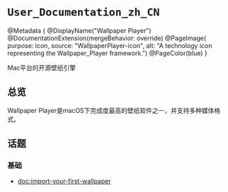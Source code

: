 # ``User_Documentation_zh_CN``

@Metadata {
    @DisplayName("Wallpaper Player")
    @DocumentationExtension(mergeBehavior: override)
    @PageImage(
               purpose: icon,
               source: "WallpaperPlayer-icon", 
               alt: "A technology icon representing the Wallpaper_Player framework.")
    @PageColor(blue)
}

Mac平台的开源壁纸引擎

## 总览

Wallpaper Player是macOS下完成度最高的壁纸软件之一，并支持多种媒体格式。

## 话题

### 基础

- <doc:import-your-first-wallpaper>
